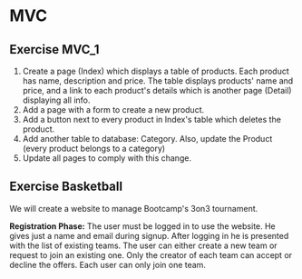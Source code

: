 # MVC


## Exercise MVC\_1

1. Create a page (Index) which displays a table of products. Each product has name, description and price. The table displays products' name and price, and a link to each product's details which is another page (Detail) displaying all info. 
2. Add a page with a form to create a new product. 
3. Add a button next to every product in Index's table which deletes the product.
4. Add another table to database: Category. Also, update the Product (every product belongs to a category)
5. Update all pages to comply with this change.

## Exercise Basketball

We will create a website to manage Bootcamp's 3on3 tournament.
 
**Registration Phase:** The user must be logged in to use the website. He gives just a name and email during signup. After logging in he is presented with the list of existing teams. The user can either create a new team or request to join an existing one. Only the creator of each team can accept or decline the offers. Each user can only join one team.